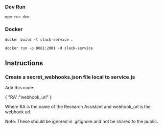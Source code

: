 ### Dev Run

`npm run dev`

### Docker

`docker build -t slack-service .`

`docker run -p 8081:2001 -d slack-service`

## Instructions

### Create a secret_webhooks.json file local to service.js

Add this code: 

{
    "RA":"webhook_url"
}

Where RA is the name of the Research Assistant and webhook_url is the webhook url.

Note: These should be ignored in .gitignore and not be shared to the public.
